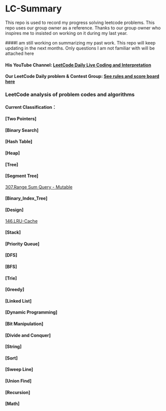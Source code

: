 # LC-Summary

This repo is used to record my progress solving leetcode problems. This repo uses our group owner as a reference. Thanks to our group owner who inspires me to insisted on working on it during my last year. 

####I am still working on summarizing my past work. This repo will keep updating in the next months. Only questions I am not familiar with will be attached here 

#### His YouTube Channel: [LeetCode Daily Live Coding and Interpretation](https://docs.google.com/spreadsheets/d/1kBGyRsSdbGDu7DzjQcC-UkZjZERdrP8-_QyVGXHSrB8/edit#gid=0)

#### Our LeetCode Daily problem & Contest Group: [See rules and score board here](https://wisdompeak.github.io/lc-score-board/)

### LeetCode analysis of problem codes and algorithms
#### Current Classification：
#### [Two Pointers]

#### [Binary Search]

#### [Hash Table]  

#### [Heap]  

#### [Tree]

#### [Segment Tree]  
[307.Range Sum Query - Mutable](https://github.com/Adayxiang/LC-Summary/tree/master/SegmentTree/307.Range%20Sum%20Query%20-%20Mutable)

#### [Binary_Index_Tree]

#### [Design]
[146.LRU-Cache](https://github.com/Adayxiang/LC-Summary/tree/master/Design/146.%20LRU%20Cache)

#### [Stack]

#### [Priority Queue]
#### [DFS]

#### [BFS]

#### [Trie]    

#### [Greedy]

#### [Linked List]

#### [Dynamic Programming]
#### [Bit Manipulation]

#### [Divide and Conquer]
#### [String]
#### [Sort]

#### [Sweep Line]

#### [Union Find]

#### [Recursion]
 
#### [Math]

